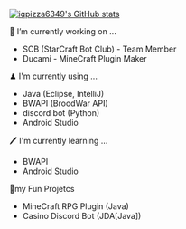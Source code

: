 [![iqpizza6349's GitHub stats](https://github-readme-stats.vercel.app/api?username=iqpizza6349)](https://github.com/iqpizza6349/github-readme-stats)

🔨 I’m currently working on ...
- SCB (StarCraft Bot Club) - Team Member
- Ducami - MineCraft Plugin Maker

♟ I'm currently using ...
- Java (Eclipse, IntelliJ)
- BWAPI (BroodWar API)
- discord bot (Python)
- Android Studio

🖊 I'm currently learning ...
- BWAPI
- Android Studio

🎇my Fun Projetcs
- MineCraft RPG Plugin (Java)
- Casino Discord Bot (JDA[Java])

<!---
iqpizza6349/iqpizza6349 is a ✨ special ✨ repository because its `README.md` (this file) appears on your GitHub profile.
You can click the Preview link to take a look at your changes.
--->
